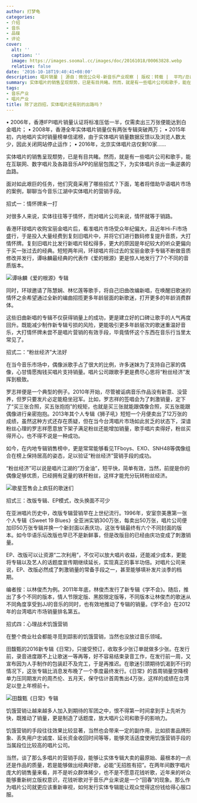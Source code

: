```yaml
---
author: 打梦龟
categories:
- 介绍
- 音乐
- 品碟
- 评论
cover:
  alt: ''
  caption: ''
  image: https://images.soomal.cc/images/doc/20161018/00063828.webp
  relative: false
date: '2016-10-18T19:40:41+08:00'
description: 唱片销量 | 源自：微信公众号-新音乐产业观察 | 版权：转载 |  平均/总评分：10.00/20
summary: 实体唱片的销售呈现颓势，已是有目共睹。然而，就是有一些唱片公司和歌手，能在互联网、数字唱片及各路音乐APP的层层包围之下，为实体唱片杀出一条逆袭的血路。面对如此艰巨的任务，他们究竟采用了哪些招式？
tags:
- 音乐产业
- 唱片产业
title: 除了这四招，实体唱片还有别的出路吗？
---
```


• 2006年，香港IFPI唱片销量认证将标准压低一半，仅需卖出三万张便能达到白金唱片；
• 2008年，香港全年实体唱片销量仅有两张专辑突破两万；
• 2015年初，内地唱片实时销量榜单信诺榜，由于实体唱片销量数据反馈以及浏览人数太少，因此关闭网站停止运作；
• 2016年，北京实体唱片店仅剩10家……


实体唱片的销售呈现颓势，已是有目共睹。然而，就是有一些唱片公司和歌手，能在互联网、数字唱片及各路音乐APP的层层包围之下，为实体唱片杀出一条逆袭的血路。

面对如此艰巨的任务，他们究竟采用了哪些招式？下面，笔者将借助华语唱片市场的案例，聊聊当今音乐江湖中实体唱片的营销手段。 

招式一：情怀牌来一打

对很多人来说，实体往往等于情怀，而对唱片公司来说，情怀就等于销路。

香港环球唱片收购宝丽金唱片后，看准唱片市场受众年纪偏大，且近年Hi-Fi市场盛行，于是投入大量经费到复刻旧唱片中，并将它们进行数码修复提升音质，大打情怀牌。复刻旧唱片比发行新唱片轻松得多，更大的原因是年纪较大的听众更偏向于买一张过去的经典。短短两年间，环球唱片将过去的宝丽金歌手专辑不断做音质修改并发行，谭咏麟最经典的代表作《爱的根源》更是惊人地发行了7个不同的音质版本。

![谭咏麟《爱的根源》专辑](https://images.soomal.cc/images/doc/20161018/00063825.webp)





同时，环球邀请了陈慧娴、林忆莲等歌手，将自己旧曲改编新唱，在唤醒旧歌迷的情怀之余希望通过全新的编曲招揽更多年龄层面的新歌迷，打开更多的年龄消费群体。

这些旧曲新唱的专辑不仅获得销量上的成功，更是建立好的口碑让歌手的人气再度回升。既能减少制作新专辑亏损的风险，更能吸引更多年龄层次的歌迷重温好音乐，大打情怀牌未尝不是唱片营销的有效手段，毕竟情怀这个东西在音乐行当里太常见了。

招式二：“粉丝经济”大法好

在当今音乐市场中，偶像派歌手占了很大的比例，许多迷妹为了支持自己家的偶像，心甘情愿掏钱买唱片支持销量。唱片公司跟歌手更是费尽心思将“粉丝经济”发挥到极致。

罗志祥便是一个典型的例子。2010年开始，尽管被诟病音乐作品没有新意、没营养，但罗只要发片必定能稳坐冠军。比如，罗志祥的签唱会为了刺激销量，定下了“买三张合照，买五张抱抱”的规矩，也就是买三张就能跟偶像合照，买五张能跟偶像进行亲密抱抱。2013年其个人专辑《狮子吼》短短一个月便卖出了12万张的成绩，虽然这种方式还存在质疑，但在当今台湾唱片市场如此贫乏的状态下，深谙粉丝心理的罗志祥愿意放下架子满足粉丝还能增加销量，歌手唱片卖得好，粉丝买得开心，也不得不说是一种成功。

如今，在内地专辑销售榜中，更是常常能够看见TFboys、EXO、SNH48等偶像组合在榜上保持居高的姿态，足以验证“粉丝经济”营销手段的成功。

“粉丝经济”可以说是唱片江湖的“万金油”，短平快，简单有效，当然，前提是你的偶像足够优质，已经拥有足量的铁杆粉丝，这样才能充分玩转粉丝经济。

![歌星签售会上疯狂的歌迷们](https://images.soomal.cc/images/doc/20161018/00063826.webp)





招式三：改版专辑、EP模式，改头换面不可少

在亚洲唱片历史中，改版专辑营销早在上世纪流行。1996年，安室奈美惠第一张个人专辑《Sweet 19 Blues》全亚洲实销300万张，每卖出50万张，唱片公司便加印50万张专辑并换一个新封面以表庆功，这张专辑最终有六个不同封面的版本。如今华语乐坛改版也早已不是新鲜事，但是改版目的已经由庆功变成了刺激销量。

EP、改版可以让资源“二次利用”，不仅可以放大唱片收益，还能减少成本，更能将专辑以及艺人的话题度宣传期继续延长，实现真正的事半功倍。对唱片公司来说，EP、改版必然成了刺激销量的常备手段之一，甚至能够填补发片淡季的档期。


编者按：以林俊杰为例。2011年年底，林俊杰发行了新专辑《学不会》。随后，推出了多个不同的版本，情人节限定版、黑胶限定版等，不同版本让林俊杰的歌迷从不同角度享受到JJ的音乐的同时，也有效地推动了专辑的销量。《学不会》在2012年的台湾唱片市场销量排名第五。


招式四：心理战术饥饿营销

在整个商业社会都能寻觅到踪影的饥饿营销，当然也没放过音乐领域。

田馥甄的2016新专辑《日常》，只接受预订，收取多少张订单就做多少张。在发行前，录音进度跟不上让歌迷一等再等，好不容易结束录音工作，在发行前一周，又宣布因为人手制作的包装赶不及完工，于是再推迟。在歌迷引颈期待饥渴到不行的情况下，这张专辑比消息发布晚了一个季度最终发行。《日常》的首周销量空降榜单力压同期发片的周杰伦、五月天，保守估计首周售出4万张，这样的成绩在台湾足以登上年榜前十。

![田馥甄《日常》专辑](https://images.soomal.cc/images/doc/20161018/00063827.webp)





饥饿营销让越来越多人加入到期待的军团之中，恨不得第一时间拿到手上先听为快，既推动了销量，更是制造了话题度，放大唱片公司和歌手的影响力。

饥饿营销的手段往往效果比较显著，当然也会带来一定的副作用，比如损害品牌形象、丢失用户忠诚度、延长资金收回时间等等，能够灵活适度使用饥饿营销手段的当属段位比较高的唱片公司。

当然，谈了那么多唱片的营销手段，能够让实体专辑大卖的最原始、最根本的一点还是作品的质量，若是能够做出经典好歌，必能“无招胜有招”。在两年间数字唱片庞大的销售量来看，并不是听众群体稀少，也不是不愿意花钱听歌，近年来的听众能够重新树立版权意识，花钱听歌对于音乐产业来说是一个“回春”的现象。那么作为唱片公司就更应该重新审视，如何发行实体专辑能让观众觉得这份钱给得心服口服。